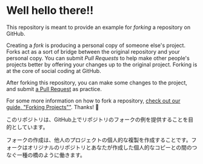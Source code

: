 # Well hello there‼

This repository is meant to provide an example for *forking* a repository on GitHub.

Creating a *fork* is producing a personal copy of someone else's project. Forks act as a sort of bridge between the original repository and your personal copy. You can submit *Pull Requests* to help make other people's projects better by offering your changes up to the original project. Forking is at the core of social coding at GitHub.

After forking this repository, you can make some changes to the project, and submit [a Pull Request](https://github.com/octocat/Spoon-Knife/pulls) as practice.

For some more information on how to fork a repository, [check out our guide, "Forking Projects""](http://guides.github.com/overviews/forking/). Thanks! :sparkling_heart:

このリポジトリは、GitHub上でリポジトリのフォークの例を提供することを目的としています。

フォークの作成は、他人のプロジェクトの個人的な複製を作成することです。フォークはオリジナルのリポジトリとあなたが作成した個人的なコピーとの間のつなぐ一種の橋のように働きます。
